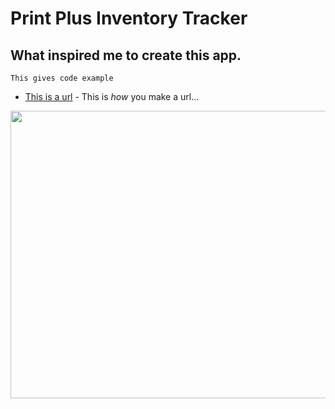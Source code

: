 # Print Plus Inventory Tracker 

## What inspired me to create this app.
`This gives code example`
* [This is a url](http://www.duhmarket.com) - This is *how* you make a url...

<img src="https://user-images.githubusercontent.com/49104738/69907336-6c8c0700-13a1-11ea-8f48-c92151d7c9a1.jpg" width="950" height="460">

